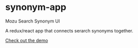 # synonym-app
Mozu Search Synonym UI

A redux/react app that connects serarch synonyms together.

[Check out the demo](https://search-synonym-ui.herokuapp.com/)
